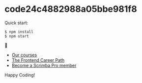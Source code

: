 # code24c4882988a05bbe981f8

Quick start:

```
$ npm install
$ npm start
````
🚀

- [Our courses](https://scrimba.com/allcourses)
- [The Frontend Career Path](https://scrimba.com/learn/frontend)
- [Become a Scrimba Pro member](https://scrimba.com/pricing)

Happy Coding!
